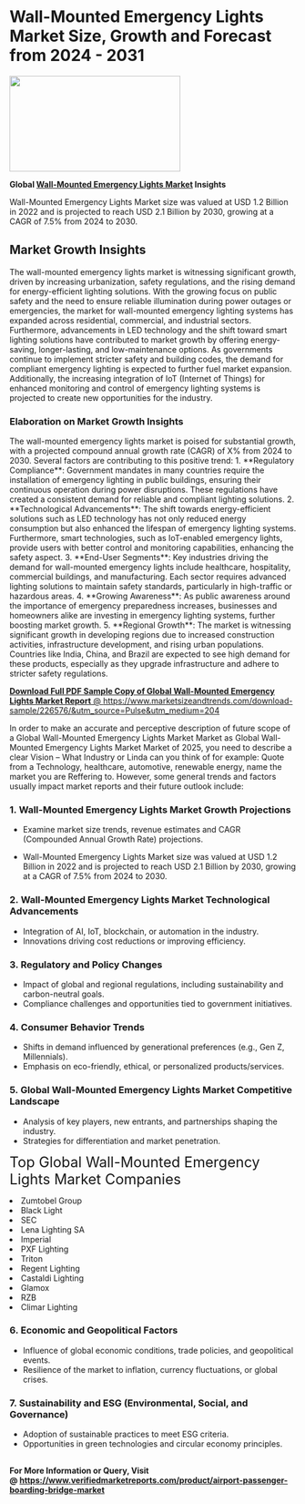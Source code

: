 <H1>Wall-Mounted Emergency Lights Market Size, Growth and Forecast from 2024 - 2031</H1><img class="aligncenter size-medium wp-image-584254" src="https://thirdeyenews.in/wp-content/uploads/2024/09/Global-Market-Research-300x168.jpeg" alt="" width="300" height="168" /><p><strong>Global&nbsp;<a href="https://www.marketsizeandtrends.com/download-sample/226576/&amp;utm_source=Pulse&amp;utm_medium=204">Wall-Mounted Emergency Lights Market</a> Insights</strong></p><p>Wall-Mounted Emergency Lights Market size was valued at USD 1.2 Billion in 2022 and is projected to reach USD 2.1 Billion by 2030, growing at a CAGR of 7.5% from 2024 to 2030.</p><p><h2>Market Growth Insights</h2> The wall-mounted emergency lights market is witnessing significant growth, driven by increasing urbanization, safety regulations, and the rising demand for energy-efficient lighting solutions. With the growing focus on public safety and the need to ensure reliable illumination during power outages or emergencies, the market for wall-mounted emergency lighting systems has expanded across residential, commercial, and industrial sectors. Furthermore, advancements in LED technology and the shift toward smart lighting solutions have contributed to market growth by offering energy-saving, longer-lasting, and low-maintenance options. As governments continue to implement stricter safety and building codes, the demand for compliant emergency lighting is expected to further fuel market expansion. Additionally, the increasing integration of IoT (Internet of Things) for enhanced monitoring and control of emergency lighting systems is projected to create new opportunities for the industry. <a href="#"></a> <h3>Elaboration on Market Growth Insights</h3> The wall-mounted emergency lights market is poised for substantial growth, with a projected compound annual growth rate (CAGR) of X% from 2024 to 2030. Several factors are contributing to this positive trend: 1. **Regulatory Compliance**: Government mandates in many countries require the installation of emergency lighting in public buildings, ensuring their continuous operation during power disruptions. These regulations have created a consistent demand for reliable and compliant lighting solutions. 2. **Technological Advancements**: The shift towards energy-efficient solutions such as LED technology has not only reduced energy consumption but also enhanced the lifespan of emergency lighting systems. Furthermore, smart technologies, such as IoT-enabled emergency lights, provide users with better control and monitoring capabilities, enhancing the safety aspect. 3. **End-User Segments**: Key industries driving the demand for wall-mounted emergency lights include healthcare, hospitality, commercial buildings, and manufacturing. Each sector requires advanced lighting solutions to maintain safety standards, particularly in high-traffic or hazardous areas. 4. **Growing Awareness**: As public awareness around the importance of emergency preparedness increases, businesses and homeowners alike are investing in emergency lighting systems, further boosting market growth. 5. **Regional Growth**: The market is witnessing significant growth in developing regions due to increased construction activities, infrastructure development, and rising urban populations. Countries like India, China, and Brazil are expected to see high demand for these products, especially as they upgrade infrastructure and adhere to stricter safety regulations. <a href="#"></p><p><span class=""><strong>Download Full PDF Sample Copy of Global Wall-Mounted Emergency Lights Market Report</strong> @ <a href="https://www.marketsizeandtrends.com/download-sample/226576/&amp;utm_source=Pulse&amp;utm_medium=204" target="_blank">https://www.marketsizeandtrends.com/download-sample/226576/&amp;utm_source=Pulse&amp;utm_medium=204</a></span></p><p>In order to make an accurate and perceptive description of future scope of a Global&nbsp;Wall-Mounted Emergency Lights Market Market as Global&nbsp;Wall-Mounted Emergency Lights Market Market of 2025, you need to describe a clear Vision &ndash; What Industry or Linda can you think of for example: Quote from a Technology, healthcare, automotive, renewable energy, name the market you are Reffering to. However, some general trends and factors usually impact market reports and their future outlook include:</p><h3>1.&nbsp;<strong>Wall-Mounted Emergency Lights Market Growth Projections</strong></h3><ul><li>Examine market size trends, revenue estimates and CAGR (Compounded Annual Growth Rate) projections.</li><li><p>Wall-Mounted Emergency Lights Market size was valued at USD 1.2 Billion in 2022 and is projected to reach USD 2.1 Billion by 2030, growing at a CAGR of 7.5% from 2024 to 2030.</p></li></ul><h3>2.&nbsp;<strong>Wall-Mounted Emergency Lights Market Technological Advancements</strong></h3><ul><li>Integration of AI, IoT, blockchain, or automation in the industry.</li><li>Innovations driving cost reductions or improving efficiency.</li></ul><h3>3.&nbsp;<strong>Regulatory and Policy Changes</strong></h3><ul><li>Impact of global and regional regulations, including sustainability and carbon-neutral goals.</li><li>Compliance challenges and opportunities tied to government initiatives.</li></ul><h3>4.&nbsp;<strong>Consumer Behavior Trends</strong></h3><ul><li>Shifts in demand influenced by generational preferences (e.g., Gen Z, Millennials).</li><li>Emphasis on eco-friendly, ethical, or personalized products/services.</li></ul><h3>5.&nbsp;<strong>Global Wall-Mounted Emergency Lights Market Competitive Landscape</strong></h3><ul><li>Analysis of key players, new entrants, and partnerships shaping the industry.</li><li>Strategies for differentiation and market penetration.</li></ul><p data-pm-slice="1 1 []"><span style="color: inherit; font-family: inherit; font-size: 25px;">Top Global Wall-Mounted Emergency Lights Market Companies</span></p><div class="" data-test-id=""><p><li>Zumtobel Group</li><li> Black Light</li><li> SEC</li><li> Lena Lighting SA</li><li> Imperial</li><li> PXF Lighting</li><li> Triton</li><li> Regent Lighting</li><li> Castaldi Lighting</li><li> Glamox</li><li> RZB</li><li> Climar Lighting</li></p></div><h3>6.&nbsp;<strong>Economic and Geopolitical Factors</strong></h3><ul><li>Influence of global economic conditions, trade policies, and geopolitical events.</li><li>Resilience of the market to inflation, currency fluctuations, or global crises.</li></ul><h3>7.&nbsp;<strong>Sustainability and ESG (Environmental, Social, and Governance)</strong></h3><ul><li>Adoption of sustainable practices to meet ESG criteria.</li><li>Opportunities in green technologies and circular economy principles.</li></ul><h2><strong style="font-size: 14px;">For More Information or Query, Visit @&nbsp;</strong><a style="background-color: #ffffff; font-size: 14px;" href="https://www.marketsizeandtrends.com/report/wall-mounted-emergency-lights-market/" target="_blank">https://www.verifiedmarketreports.com/product/airport-passenger-boarding-bridge-market</a></h2>
